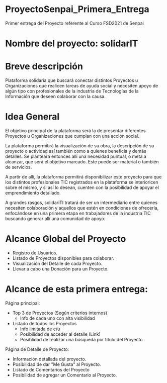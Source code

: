 # ProyectoSenpai_Primera_Entrega
Primer entrega del Proyecto referente al Curso FSD2021 de Senpai

# Nombre del proyecto:  solidarIT

# Breve descripción 
	
Plataforma solidaria que buscará conectar distintos Proyectos u Organizaciones que realicen tareas de ayuda social y necesiten apoyo de algún tipo con profesionales de la industria de Tecnologías de la Información que deseen colaborar con la causa. 

# Idea General

El objetivo principal de la plataforma será la de presentar diferentes Proyectos u Organizaciones que cumplan con una acción social.

La plataforma permitirá la visualización de su obra, la descripción de su proyecto o actividad así también como a quienes beneficia y demás detalles. 
Se planteará entonces allí una necesidad puntual, o meta a alcanzar, que será el objetivo marcado. Este puede ser material o también de servicios.

A partir de allí, la plataforma permitirá disponibilizar este proyecto para que los distintos profesionales TIC registrados en la plataforma se interioricen sobre el mismo, y si así lo desean, cuenten con la posibilidad de apoyar el emprendimiento detallado.

A grandes rasgos, solidariTI tratará de ser un intermediario entre quienes necesiten colaboración y aquellos que estén en condiciones de ofrecerla, enfocándose en una primera etapa en trabajadores de la industria TIC buscando generar allí una comunidad de apoyo.

# Alcance Global del Proyecto 

  - Registro de Usuarios.
  - Listado de Proyectos disponibles para colaborar.
  - Visualización del Detalle de cada Proyecto.
  - Llevar a cabo una Donación para un Proyecto.
	
# Alcance de esta primera entrega: 

Página principal:
  - Top 3 de Proyectos (Según criterios internos)
    - Info de cada uno con alta visibilidad
  - Listado de todos los Proyectos
    - Info limitada de c/u
    - Posibilidad de acceder al detalle (Link)
    - Posiblidad de realizar una búsqueda por titulo del Proyecto
    
Página de Detalle de Proyecto:
  - Información detallada del proyecto.
  - Posibilidad de dar "Me Gusta" al Proyecto.
  - Listado de Comentarios del Proyecto
  - Posibilidad de agregar un Comentario al Proyecto. 

